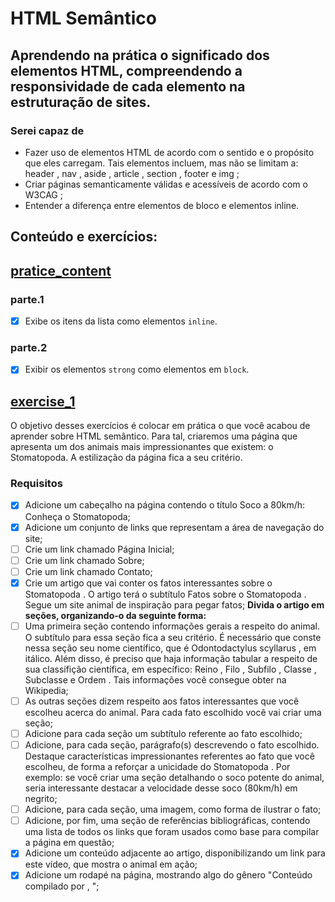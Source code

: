 # HTML Semântico
## Aprendendo na prática o significado dos elementos HTML, compreendendo a responsividade de cada elemento na estruturação de sites.

### Serei capaz de
- Fazer uso de elementos HTML de acordo com o sentido e o propósito que eles carregam. Tais elementos incluem, mas não se limitam a: header , nav , aside , article , section , footer e img ;
- Criar páginas semanticamente válidas e acessíveis de acordo com o W3CAG ;
- Entender a diferença entre elementos de bloco e elementos inline.

## Conteúdo e exercícios:
## [pratice_content](pratice_content.html)
### parte.1
- [x] Exibe os itens da lista como elementos ```inline```.
### parte.2
- [x] Exibir os elementos ```strong``` como elementos em ```block```.

## [exercise_1](exercise_1.html)
O objetivo desses exercícios é colocar em prática o que você acabou de aprender sobre HTML semântico.
Para tal, criaremos uma página que apresenta um dos animais mais impressionantes que existem: o Stomatopoda. A estilização da página fica a seu critério.
### Requisitos
- [x] Adicione um cabeçalho na página contendo o título Soco a 80km/h: Conheça o Stomatopoda;
- [x] Adicione um conjunto de links que representam a área de navegação do site;
- [ ] Crie um link chamado Página Inicial;
- [ ] Crie um link chamado Sobre;
- [ ] Crie um link chamado Contato;
- [x] Crie um artigo que vai conter os fatos interessantes sobre o Stomatopoda . O artigo terá o subtítulo Fatos sobre o Stomatopoda . Segue um site animal de inspiração para pegar fatos;
<b>Divida o artigo em seções, organizando-o da seguinte forma:</b>
- [ ] Uma primeira seção contendo informações gerais a respeito do animal. O subtítulo para essa seção fica a seu critério. É necessário que conste nessa seção seu nome científico, que é Odontodactylus scyllarus , em itálico. Além disso, é preciso que haja informação tabular a respeito de sua classifição científica, em específico: Reino , Filo , Subfilo , Classe , Subclasse e Ordem . Tais informações você consegue obter na Wikipedia;
- [ ] As outras seções dizem respeito aos fatos interessantes que você escolheu acerca do animal. Para cada fato escolhido você vai criar uma seção;
- [ ] Adicione para cada seção um subtítulo referente ao fato escolhido;
- [ ] Adicione, para cada seção, parágrafo(s) descrevendo o fato escolhido. Destaque características impressionantes referentes ao fato que você escolheu, de forma a reforçar a unicidade do Stomatopoda . Por exemplo: se você criar uma seção detalhando o soco potente do animal, seria interessante destacar a velocidade desse soco (80km/h) em negrito;
- [ ] Adicione, para cada seção, uma imagem, como forma de ilustrar o fato;
- [ ] Adicione, por fim, uma seção de referências bibliográficas, contendo uma lista de todos os links que foram usados como base para compilar a página em questão;
- [x] Adicione um conteúdo adjacente ao artigo, disponibilizando um link para este vídeo, que mostra o animal em ação;
- [x] Adicione um rodapé na página, mostrando algo do gênero "Conteúdo compilado por <insere seu nome>, <ano atual>";
